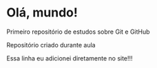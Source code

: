 # Olá, mundo!
 Primeiro repositório de estudos sobre Git e GitHub

 Repositório criado durante aula

 Essa linha eu adicionei diretamente no site!!!
